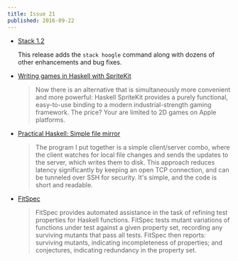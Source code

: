 ```yaml
---
title: Issue 21
published: 2016-09-22
---
```


- [Stack 1.2](https://docs.haskellstack.org/en/stable/ChangeLog/#120)

  This release adds the `stack hoogle` command along with dozens of other enhancements and bug fixes.

- [Writing games in Haskell with SpriteKit](http://blog.haskellformac.com/blog/writing-games-in-haskell-with-spritekit)

  > Now there is an alternative that is simultaneously more convenient and more powerful: Haskell SpriteKit provides a purely functional, easy-to-use binding to a modern industrial-strength gaming framework. The price? Your are limited to 2D games on Apple platforms.

- [Practical Haskell: Simple file mirror](https://www.fpcomplete.com/blog/2016/09/practical-haskell-simple-file-mirror-1)

  > The program I put together is a simple client/server combo, where the client watches for local file changes and sends the updates to the server, which writes them to disk. This approach reduces latency significantly by keeping an open TCP connection, and can be tunneled over SSH for security. It's simple, and the code is short and readable.

- [FitSpec](https://github.com/rudymatela/fitspec/blob/6bf63582828566605396286d2c301bcedb11dca3/README.md)

  > FitSpec provides automated assistance in the task of refining test properties for Haskell functions. FitSpec tests mutant variations of functions under test against a given property set, recording any surviving mutants that pass all tests. FitSpec then reports: surviving mutants, indicating incompleteness of properties; and conjectures, indicating redundancy in the property set.

